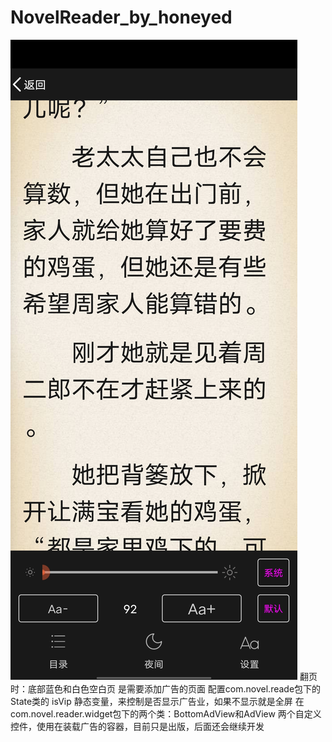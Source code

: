 # NovelReader_by_honeyed
![image](https://github.com/honeyed/NovelReader_by_honeyed/blob/main/image/Screenshot_20221102_112847.jpg)
翻页时：底部蓝色和白色空白页 是需要添加广告的页面
配置com.novel.reade包下的State类的 isVip 静态变量，来控制是否显示广告业，如果不显示就是全屏
在com.novel.reader.widget包下的两个类：BottomAdView和AdView 两个自定义控件，使用在装载广告的容器，目前只是出版，后面还会继续开发
